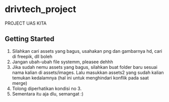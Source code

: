 # drivtech_project

PROJECT UAS KITA

## Getting Started

1. Silahkan cari assets yang bagus, usahakan png dan gambarnya hd, cari di freepik, dll boleh
2. Jangan ubah-ubah file systemm, pleasee dehhh
3. Jika sudah nemu assets yang bagus, silahkan buat folder baru sesuai nama kalian di assets/images. Lalu masukkan assets2 yang sudah kalian temukan kedalamnya (hal ini untuk menghindari konflik pada saat merge)
4. Tolong diperhatikan kondisi no 3.
5. Sementara itu aja dlu, semangat :)